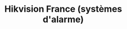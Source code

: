 ---
title: "Hikvision France (systèmes d'alarme)"
url: /rouillon/hikvision-france-systemes-dalarme/
shop: Elektronik
---